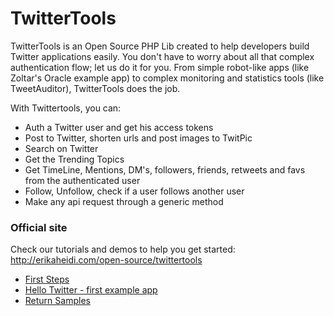 <h1>TwitterTools</h1>

TwitterTools is an Open Source PHP Lib created to help developers build Twitter applications easily. You don't have to worry about all that complex authentication flow; let us do it for you.
From simple robot-like apps (like Zoltar's Oracle example app) to complex monitoring and statistics tools (like TweetAuditor), TwitterTools does the job.

With Twittertools, you can:
<ul>
	<li>Auth a Twitter user and get his access tokens</li>
	<li>Post to Twitter, shorten urls and post images to TwitPic</li>
	<li>Search on Twitter</li>
	<li>Get the Trending Topics</li>
	<li>Get TimeLine, Mentions, DM's, followers, friends, retweets and favs from the authenticated user</li>
	<li>Follow, Unfollow, check if a user follows another user</li>
	<li>Make any api request through a generic method</li>
</ul>
<h3>Official site</h3>
<p>Check our tutorials and demos to help you get started: <a href="http://erikaheidi.com/open-source/twittertools/">http://erikaheidi.com/open-source/twittertools</a></p>
<div>
<ul>
	<li><a title="First Steps" href="http://erikaheidi.com/open-source/twittertools/first-steps/">First Steps</a></li>
	<li><a title="Hello Twitter example app" href="http://erikaheidi.com/open-source/twittertools/hello-twitter-a-twittertools-example-app/">Hello Twitter - first example app</a></li>
	<li><a title="Playground" href="http://erikaheidi.com/os/Twittertools/playground.php">Return Samples</a></li>
</ul>
</div>
